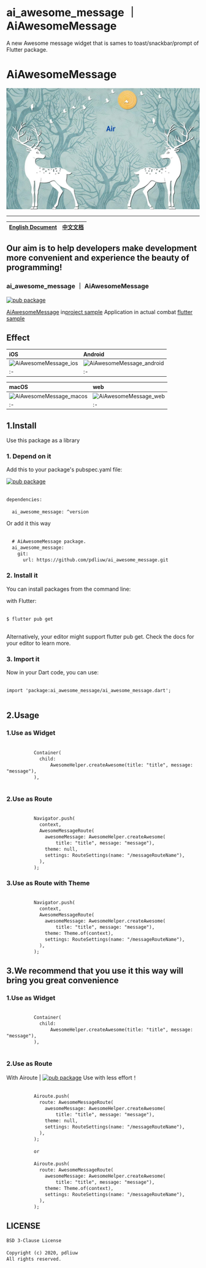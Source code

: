 # ai_awesome_message ｜ AiAwesomeMessage

A new Awesome message widget that is sames to toast&#x2F;snackbar&#x2F;prompt of Flutter package.

# AiAwesomeMessage

![totem](https://raw.githubusercontent.com/pdliuw/pdliuw.github.io/master/images/totem_four_logo.jpg)

-----

|[English Document](https://github.com/pdliuw/ai_awesome_message/blob/master/README-EN.md)|[中文文档](https://github.com/pdliuw/ai_awesome_message)|
|:-|:-|

## Our aim is to help developers make development more convenient and experience the beauty of programming!


### ai_awesome_message ｜ AiAwesomeMessage

[![pub package](https://img.shields.io/pub/v/ai_awesome_message.svg)](https://pub.dev/packages/ai_awesome_message)


[AiAwesomeMessage](https://github.com/pdliuw/ai_awesome_message) in[project sample](https://github.com/flutter-app-sample/flutter_app_sample) Application in actual combat [flutter sample](https://github.com/flutter-app-sample/flutter_app_sample)



## Effect

|iOS|Android|
|:-|:-|
|![AiAwesomeMessage_ios](https://github.com/pdliuw/ai_awesome_message/blob/master/example/raw/ai_awesome_message_render_ios.gif)|![AiAwesomeMessage_android](https://github.com/pdliuw/ai_awesome_message/blob/master/example/raw/ai_awesome_message_render_android.gif)|
|:-|:-|

|macOS|web|
|:-|:-|
|![AiAwesomeMessage_macos](https://github.com/pdliuw/ai_awesome_message/blob/master/example/raw/ai_awesome_message_render_macos.gif)|![AiAwesomeMessage_web](https://github.com/pdliuw/ai_awesome_message/blob/master/example/raw/ai_awesome_message_render_web.gif)|
|:-|:-|


## 1.Install

Use this package as a library

### 1. Depend on it

Add this to your package's pubspec.yaml file:

[![pub package](https://img.shields.io/pub/v/ai_awesome_message.svg)](https://pub.dev/packages/ai_awesome_message)

```

dependencies:

  ai_awesome_message: ^version

```

Or add it this way


```

  # AiAwesomeMessage package.
  ai_awesome_message:
    git:
      url: https://github.com/pdliuw/ai_awesome_message.git

```

### 2. Install it

You can install packages from the command line:

with Flutter:



```

$ flutter pub get


```

Alternatively, your editor might support flutter pub get. Check the docs for your editor to learn more.

### 3. Import it

Now in your Dart code, you can use:

```

import 'package:ai_awesome_message/ai_awesome_message.dart';


```


## 2.Usage

### 1.Use as Widget



```

          Container(
            child:
                AwesomeHelper.createAwesome(title: "title", message: "message"),
          ),


```

### 2.Use as Route


```

          Navigator.push(
            context,
            AwesomeMessageRoute(
              awesomeMessage: AwesomeHelper.createAwesome(
                  title: "title", message: "message"),
              theme: null,
              settings: RouteSettings(name: "/messageRouteName"),
            ),
          );

```

### 3.Use as Route with Theme


```
            
          Navigator.push(
            context,
            AwesomeMessageRoute(
              awesomeMessage: AwesomeHelper.createAwesome(
                  title: "title", message: "message"),
              theme: Theme.of(context),
              settings: RouteSettings(name: "/messageRouteName"),
            ),
          );

```

## 3.We recommend that you use it this way will bring you great convenience


### 1.Use as Widget


```

          Container(
            child:
                AwesomeHelper.createAwesome(title: "title", message: "message"),
          ),


```

### 2.Use as Route

With Airoute | [![pub package](https://img.shields.io/pub/v/airoute.svg)](https://pub.dev/packages/airoute) Use with less effort！

```

          Airoute.push(
            route: AwesomeMessageRoute(
              awesomeMessage: AwesomeHelper.createAwesome(
                  title: "title", message: "message"),
              theme: null,
              settings: RouteSettings(name: "/messageRouteName"),
            ),
          );
          
          or

          Airoute.push(
            route: AwesomeMessageRoute(
              awesomeMessage: AwesomeHelper.createAwesome(
                  title: "title", message: "message"),
              theme: Theme.of(context),
              settings: RouteSettings(name: "/messageRouteName"),
            ),
          );

```


## LICENSE

    BSD 3-Clause License
    
    Copyright (c) 2020, pdliuw
    All rights reserved.
